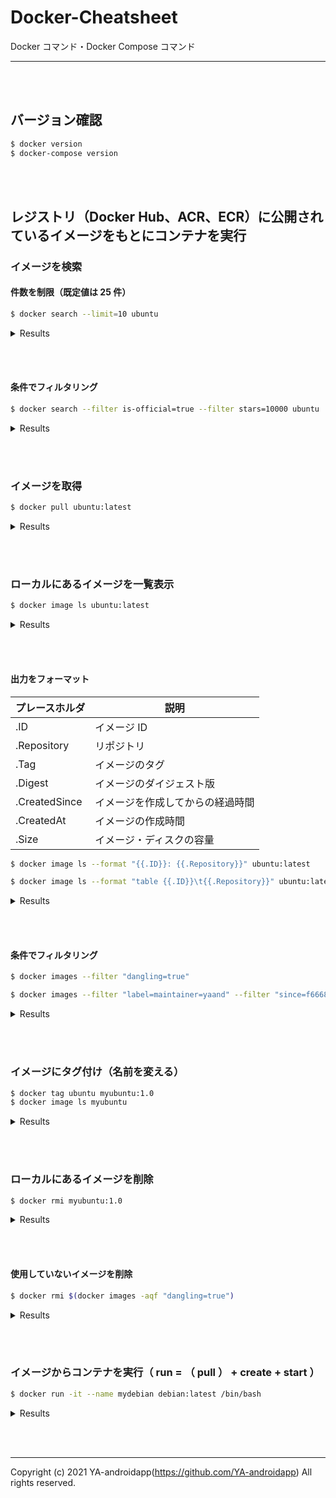 # Docker-Cheatsheet

Docker コマンド・Docker Compose コマンド

---

<br><br>

## バージョン確認

```bash
$ docker version
$ docker-compose version
```

<br><br>

## レジストリ（Docker Hub、ACR、ECR）に公開されているイメージをもとにコンテナを実行

### イメージを検索

#### 件数を制限（既定値は 25 件）

```bash
$ docker search --limit=10 ubuntu
```

<details>
    <summary>Results</summary>

```
NAME                                                      DESCRIPTION                                     STARS               OFFICIAL            AUTOMATED
ubuntu                                                    Ubuntu is a Debian-based Linux operating sys…   12466               [OK]
dorowu/ubuntu-desktop-lxde-vnc                            Docker image to provide HTML5 VNC interface …   546                                     [OK]
websphere-liberty                                         WebSphere Liberty multi-architecture images …   274                 [OK]
rastasheep/ubuntu-sshd                                    Dockerized SSH service, built on top of offi…   254                                     [OK]
consol/ubuntu-xfce-vnc                                    Ubuntu container with "headless" VNC session…   241                                     [OK]
ubuntu-upstart                                            Upstart is an event-based replacement for th…   111                 [OK]
1and1internet/ubuntu-16-nginx-php-phpmyadmin-mysql-5      ubuntu-16-nginx-php-phpmyadmin-mysql-5          50                                      [OK]
ubuntu-debootstrap                                        debootstrap --variant=minbase --components=m…   44                  [OK]
1and1internet/ubuntu-16-apache-php-7.0                    ubuntu-16-apache-php-7.0                        13                                      [OK]
1and1internet/ubuntu-16-nginx-php-phpmyadmin-mariadb-10   ubuntu-16-nginx-php-phpmyadmin-mariadb-10       11                                      [OK]
```

</details>

<br><br>

#### 条件でフィルタリング

```bash
$ docker search --filter is-official=true --filter stars=10000 ubuntu
```

<details>
    <summary>Results</summary>

```
NAME                DESCRIPTION                                     STARS               OFFICIAL            AUTOMATED
ubuntu              Ubuntu is a Debian-based Linux operating sys…   12466               [OK]
```

</details>

<br><br>

### イメージを取得

```bash
$ docker pull ubuntu:latest
```

<details>
    <summary>Results</summary>

```
latest: Pulling from library/ubuntu
c549ccf8d472: Pull complete
Digest: sha256:aba80b77e27148d99c034a987e7da3a287ed455390352663418c0f2ed40417fe
Status: Downloaded newer image for ubuntu:latest
docker.io/library/ubuntu:latest
```

</details>

<br><br>

### ローカルにあるイメージを一覧表示

```bash
$ docker image ls ubuntu:latest
```

<details>
    <summary>Results</summary>

```
REPOSITORY          TAG                 IMAGE ID            CREATED             SIZE
ubuntu              latest              9873176a8ff5        2 weeks ago         72.7MB
```

</details>

<br><br>

#### 出力をフォーマット

| プレースホルダ | 説明                             |
| -------------- | -------------------------------- |
| .ID            | イメージ ID                      |
| .Repository    | リポジトリ                       |
| .Tag           | イメージのタグ                   |
| .Digest        | イメージのダイジェスト版         |
| .CreatedSince  | イメージを作成してからの経過時間 |
| .CreatedAt     | イメージの作成時間               |
| .Size          | イメージ・ディスクの容量         |

```bash
$ docker image ls --format "{{.ID}}: {{.Repository}}" ubuntu:latest

$ docker image ls --format "table {{.ID}}\t{{.Repository}}" ubuntu:latest
```

<details>
    <summary>Results</summary>

```
9873176a8ff5: ubuntu

IMAGE ID            REPOSITORY
9873176a8ff5        ubuntu
```

</details>

<br><br>

#### 条件でフィルタリング

```bash
$ docker images --filter "dangling=true"
```

```bash
$ docker images --filter "label=maintainer=yaand" --filter "since=f666831163b8" --filter "before=e80cc859df7d"
```

<details>
    <summary>Results</summary>

```
REPOSITORY          TAG                 IMAGE ID            CREATED             SIZE
<none>              <none>              dc605c5ef9b2        2 months ago        406MB
<none>              <none>              1431ddd51cb2        2 months ago        407MB
<none>              <none>              8ca706e417d7        2 months ago        406MB
```

```
REPOSITORY              TAG                 IMAGE ID            CREATED             SIZE
docker-laravel-ui_app   latest              1501b7cc243e        2 months ago        574MB
docker-laravel-ui_db    latest              f445a8e4907b        2 months ago        406MB
```

</details>

<br><br>

### イメージにタグ付け（名前を変える）

```bash
$ docker tag ubuntu myubuntu:1.0
$ docker image ls myubuntu
```

<details>
    <summary>Results</summary>

```
REPOSITORY          TAG                 IMAGE ID            CREATED             SIZE
myubuntu            1.0                 9873176a8ff5        2 weeks ago         72.7MB
```

</details>

<br><br>

### ローカルにあるイメージを削除

```bash
$ docker rmi myubuntu:1.0
```

<details>
    <summary>Results</summary>

```
Untagged: myubuntu:1.0
```

</details>

<br><br>

#### 使用していないイメージを削除

```bash
$ docker rmi $(docker images -aqf "dangling=true")
```

<details>
    <summary>Results</summary>

```
Deleted: sha256:dc605c5ef9b2abfad7fa05fb7578e70596c74f8cfffdff6b6fc14cf5865cd177
Deleted: sha256:ab3bc7fe115f84196d7bb7fcdd56be56766cbe52ac7b673196d5a708dda501af
Deleted: sha256:3478a94ee1601c26d7f5c8ff32ed1210dcdec6bd131e19ce6d548c53f89a73a2
```

</details>

<br><br>

### イメージからコンテナを実行（ run = （ pull ） + create + start ）

```bash
$ docker run -it --name mydebian debian:latest /bin/bash
```

<details>
    <summary>Results</summary>

```
Unable to find image 'debian:latest' locally
latest: Pulling from library/debian
0bc3020d05f1: Pull complete
Digest: sha256:33a8231b1ec668c044b583971eea94fff37151de3a1d5a3737b08665300c8a0b
Status: Downloaded newer image for debian:latest
root@b86e36d48765:/# cat /etc/os-release | grep VERSION=
VERSION="10 (buster)"
root@b86e36d48765:/# exit
exit
y@HOSTMACHINE:~$ cat /etc/os-release | grep VERSION=
VERSION="20.04.2 LTS (Focal Fossa)"
```

</details>

<br><br>

---

Copyright (c) 2021 YA-androidapp(https://github.com/YA-androidapp) All rights reserved.
